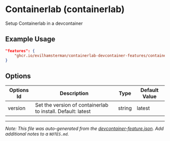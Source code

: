 
# Containerlab (containerlab)

Setup Containerlab in a devcontainer

## Example Usage

```json
"features": {
    "ghcr.io/evilhamsterman/containerlab-devcontainer-features/containerlab:0": {}
}
```

## Options

| Options Id | Description | Type | Default Value |
|-----|-----|-----|-----|
| version | Set the version of containerlab to install. Default: latest | string | latest |



---

_Note: This file was auto-generated from the [devcontainer-feature.json](https://github.com/evilhamsterman/containerlab-devcontainer-features/blob/main/src/containerlab/devcontainer-feature.json).  Add additional notes to a `NOTES.md`._
